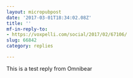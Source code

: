 ```yaml
---
layout: micropubpost
date: '2017-03-01T18:34:02.08Z'
title: ''
mf-in-reply-to:
- https://voxpelli.com/social/2017/02/67106/
slug: 66842
category: replies

---
```

This is a test reply from Omnibear
